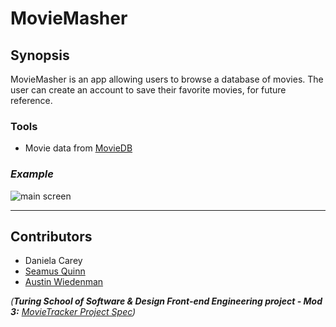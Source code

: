 # MovieMasher

## Synopsis

MovieMasher is an app allowing users to browse a database of movies. The user can create an account to save their favorite movies, for future reference. 

### Tools 

* Movie data from [MovieDB](https://www.themoviedb.org/documentation/api)


### *Example* 

![main screen](./src/images/main.png)

---

## Contributors

* Daniela Carey
* [Seamus Quinn](https://github.com/seamus-quinn)
* [Austin Wiedenman](https://github.com/Awiedenman)

_(**Turing School of Software & Design Front-end Engineering project - Mod 3:** [MovieTracker Project Spec](https://github.com/turingschool-examples/movie-tracker))_ 

